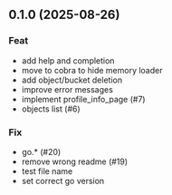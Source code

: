 ## 0.1.0 (2025-08-26)

### Feat

- add help and completion
- move to cobra to hide memory loader
- add object/bucket deletion
- improve error messages
- implement profile_info_page (#7)
- objects list (#6)

### Fix

- go.* (#20)
- remove wrong readme (#19)
- test file name
- set correct go version

